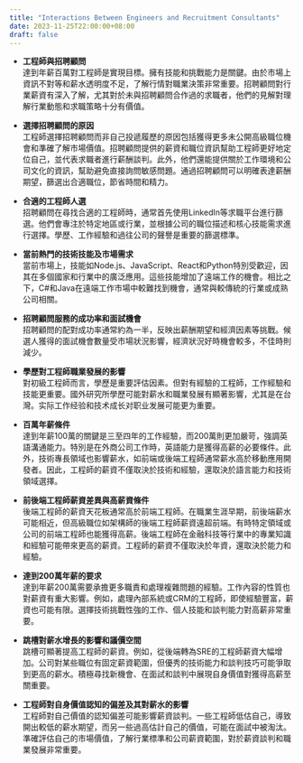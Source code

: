 ```yaml
---
title: "Interactions Between Engineers and Recruitment Consultants"
date: 2023-11-25T22:00:00+08:00
draft: false
---
```

- **工程師與招聘顧問**<br>
達到年薪百萬對工程師是實現目標。擁有技能和挑戰能力是關鍵。由於市場上資訊不對等和薪水透明度不足，了解行情對職業決策非常重要。招聘顧問對行業薪資有深入了解，尤其對於未與招聘顧問合作過的求職者，他們的見解對理解行業動態和求職策略十分有價值。

- **選擇招聘顧問的原因**<br>
工程師選擇招聘顧問而非自己投遞履歷的原因包括獲得更多未公開高級職位機會和準確了解市場價值。招聘顧問提供的薪資和職位資訊幫助工程師更好地定位自己，並代表求職者進行薪酬談判。此外，他們還能提供關於工作環境和公司文化的資訊，幫助避免直接詢問敏感問題。通過招聘顧問可以明確表達薪酬期望，篩選出合適職位，節省時間和精力。

- **合適的工程師人選**<br>
招聘顧問在尋找合適的工程師時，通常首先使用LinkedIn等求職平台進行篩選。他們會專注於特定地區或行業，並根據公司的職位描述和核心技能需求進行選擇。學歷、工作經驗和過往公司的聲譽是重要的篩選標準。

- **當前熱門的技術技能及市場需求**<br>
當前市場上，技能如Node.js、JavaScript、React和Python特別受歡迎，因其在多個國家和行業中的廣泛應用。這些技能增加了遠端工作的機會。相比之下，C#和Java在遠端工作市場中較難找到機會，通常與較傳統的行業或成熟公司相關。

- **招聘顧問服務的成功率和面試機會**<br>
招聘顧問的配對成功率通常約為一半，反映出薪酬期望和經濟因素等挑戰。候選人獲得的面試機會數量受市場狀況影響，經濟狀況好時機會較多，不佳時則減少。

- **學歷對工程師職業發展的影響**<br>
對初級工程師而言，學歷是重要評估因素。但對有經驗的工程師，工作經驗和技能更重要。國外研究所學歷可能對薪水和職業發展有顯著影響，尤其是在台灣。实际工作经验和技术成长对职业发展可能更为重要。

- **百萬年薪條件**<br>
達到年薪100萬的關鍵是三至四年的工作經驗，而200萬則更加嚴苛，強調英語溝通能力。特別是在外商公司工作時，英語能力是獲得高薪的必要條件。此外，技術專長領域也影響薪水，如前端或後端工程師通常薪水高於移動應用開發者。因此，工程師的薪資不僅取決於技術和經驗，還取決於語言能力和技術領域選擇。

- **前後端工程師薪資差異與高薪資條件**<br>
後端工程師的薪資天花板通常高於前端工程師。在職業生涯早期，前後端薪水可能相近，但高級職位如架構師的後端工程師薪資遠超前端。有時特定領域或公司的前端工程師也能獲得高薪。後端工程師在金融科技等行業中的專業知識和經驗可能帶來更高的薪資。工程師的薪資不僅取決於年資，還取決於能力和經驗。

- **達到200萬年薪的要求**<br>
達到年薪200萬需要承擔更多職責和處理複雜問題的經驗。工作內容的性質也對薪資有重大影響。例如，處理內部系統或CRM的工程師，即使經驗豐富，薪資也可能有限。選擇技術挑戰性強的工作、個人技能和談判能力對高薪非常重要。

- **跳槽對薪水增長的影響和議價空間**<br>
跳槽可顯著提高工程師的薪資。例如，從後端轉為SRE的工程師薪資大幅增加。公司對某些職位有固定薪資範圍，但優秀的技術能力和談判技巧可能爭取到更高的薪水。積極尋找新機會、在面試和談判中展現自身價值對獲得高薪至關重要。

- **工程師對自身價值認知的偏差及其對薪水的影響**<br>
工程師對自己價值的認知偏差可能影響薪資談判。一些工程師低估自己，導致開出較低的薪水期望，而另一些過高估計自己的價值，可能在面試中被淘汰。準確評估自己的市場價值，了解行業標準和公司薪資範圍，對於薪資談判和職業發展非常重要。